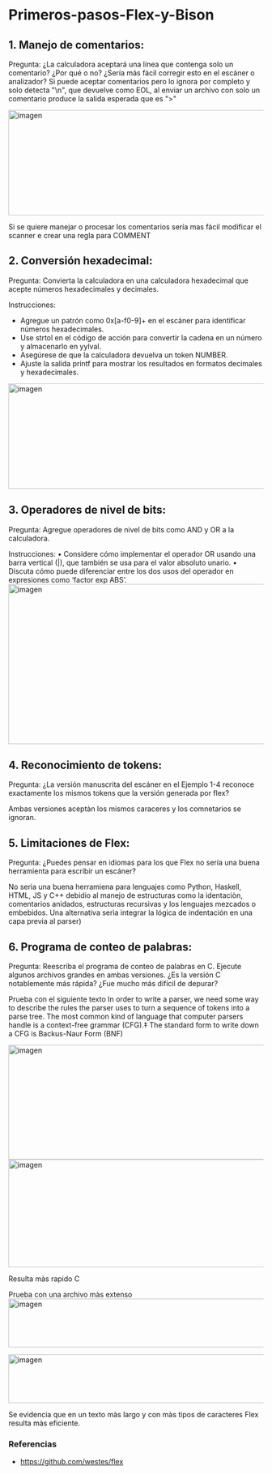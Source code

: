 # Primeros-pasos-Flex-y-Bison

## 1. Manejo de comentarios:

Pregunta: ¿La calculadora aceptará una línea que contenga solo un comentario? ¿Por qué o no? ¿Sería más fácil corregir esto en el escáner o analizador?
    Si puede aceptar comentarios pero lo ignora por completo y solo detecta "\n", que devuelve como EOL, al enviar un archivo con solo un comentario produce la salida esperada que es ">"
    
<img width="814" height="208" alt="imagen" src="https://github.com/user-attachments/assets/dc439a25-fc5b-4ecc-b092-34c044d45df4" />
    
Si se quiere manejar o procesar los comentarios sería mas fácil modificar el scanner e crear una regla para COMMENT
    
## 2. Conversión hexadecimal:

Pregunta: Convierta la calculadora en una calculadora hexadecimal que acepte números hexadecimales y decimales.

Instrucciones:
- Agregue un patrón como 0x[a-f0-9]+ en el escáner para identificar números hexadecimales.
- Use strtol en el código de acción para convertir la cadena en un número y almacenarlo en yylval.
- Asegúrese de que la calculadora devuelva un token NUMBER.
- Ajuste la salida printf para mostrar los resultados en formatos decimales y hexadecimales.
<img width="814" height="208" alt="imagen" src="https://github.com/user-attachments/assets/e19e7f9f-5f4c-4737-a513-198bda302a59" />


## 3. Operadores de nivel de bits:

Pregunta: Agregue operadores de nivel de bits como AND y OR a la calculadora.

Instrucciones:
    • Considere cómo implementar el operador OR usando una barra vertical (|), que también se usa para el valor absoluto unario.
    • Discuta cómo puede diferenciar entre los dos usos del operador en expresiones como ‘factor exp ABS’.
<img width="823" height="316" alt="imagen" src="https://github.com/user-attachments/assets/3049658b-7c58-48cd-a376-d9df7991e0a0" />



## 4. Reconocimiento de tokens:

Pregunta: ¿La versión manuscrita del escáner en el Ejemplo 1-4 reconoce exactamente los mismos tokens que la versión generada por flex?

Ambas versiones aceptàn los mismos caraceres y los comnetarios se ignoran.

## 5. Limitaciones de Flex:

Pregunta: ¿Puedes pensar en idiomas para los que Flex no sería una buena herramienta para escribir un escáner?

No serìa una buena herramiena para lenguajes como Python, Haskell, HTML, JS y C++ debidio al manejo de estructuras como la identaciòn, comentarios anidados, estructuras recursivas y los lenguajes mezcados o embebidos. 
Una alternativa serìa integrar la lógica de indentación en una capa previa al parser)

## 6. Programa de conteo de palabras:

Pregunta: Reescriba el programa de conteo de palabras en C. Ejecute algunos archivos grandes en ambas versiones. ¿Es la versión C notablemente más rápida? ¿Fue mucho más difícil de depurar?

Prueba con el siguiente texto
    In order to write a parser, we need some way to describe the rules the parser uses to
    turn a sequence of tokens into a parse tree. The most common kind of language that
    computer parsers handle is a context-free grammar (CFG).‡ The standard form to write
    down a CFG is Backus-Naur Form (BNF)

<img width="808" height="226" alt="imagen" src="https://github.com/user-attachments/assets/30a4c1d5-aaf1-4153-90b5-a7610882a62b" />

<img width="823" height="213" alt="imagen" src="https://github.com/user-attachments/assets/19c58764-1b4f-4688-9d1d-17cab66919d5" />

Resulta màs rapido C

Prueba con una archivo màs extenso
<img width="829" height="96" alt="imagen" src="https://github.com/user-attachments/assets/17fff0b4-87e5-4f72-8515-dd7a6d1abbc3" />

<img width="829" height="96" alt="imagen" src="https://github.com/user-attachments/assets/4c6cfd40-ddbd-456b-b314-5cb6267ea3cc" />

Se evidencia que en un texto màs largo y con màs tipos de caracteres Flex resulta màs eficiente.




### Referencias 
- https://github.com/westes/flex 

